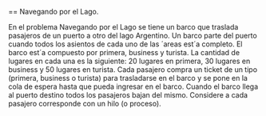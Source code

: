 == Navegando por el Lago. 

En el problema Navegando por el Lago se tiene un barco
que traslada pasajeros de un puerto a otro del lago Argentino. Un barco parte del
puerto cuando todos los asientos de cada uno de las ´areas est´a completo. El barco
est´a compuesto por primera, business y turista. La cantidad de lugares en cada una es
la siguiente: 20 lugares en primera, 30 lugares en business y 50 lugares en turista. Cada
pasajero compra un ticket de un tipo (primera, business o turista) para trasladarse en
el barco y se pone en la cola de espera hasta que pueda ingresar en el barco. Cuando
el barco llega al puerto destino todos los pasajeros bajan del mismo. Considere a cada
pasajero corresponde con un hilo (o proceso).

